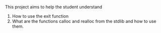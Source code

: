 This project aims to help the student understand

1) How to use the exit function
2) What are the functions calloc and realloc from the stdlib and how to use them.
